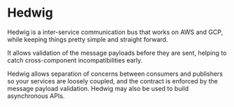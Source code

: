# Hedwig

Hedwig is a inter-service communication bus that works on AWS and GCP, while keeping things pretty simple and straight forward.

It allows validation of the message payloads before they are sent, helping to catch cross-component incompatibilities early.

Hedwig allows separation of concerns between consumers and publishers so your services are loosely coupled, and the contract is enforced by the message payload validation. Hedwig may also be used to build asynchronous APIs.
